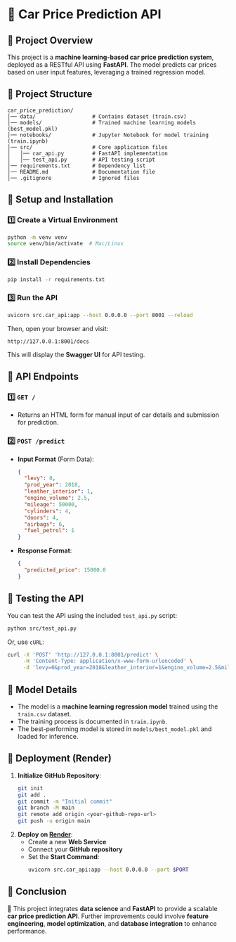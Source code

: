 # 🚗 Car Price Prediction API

## 📌 Project Overview
This project is a **machine learning-based car price prediction system**, deployed as a RESTful API using **FastAPI**. The model predicts car prices based on user input features, leveraging a trained regression model.

## 📌 Project Structure
```
car_price_prediction/
│── data/                  # Contains dataset (train.csv)
│── models/                # Trained machine learning models (best_model.pkl)
│── notebooks/             # Jupyter Notebook for model training (train.ipynb)
│── src/                   # Core application files
│   │── car_api.py         # FastAPI implementation
│   │── test_api.py        # API testing script
│── requirements.txt       # Dependency list
│── README.md              # Documentation file
│── .gitignore             # Ignored files
```

## 📌 Setup and Installation
### 1️⃣ Create a Virtual Environment
```bash
python -m venv venv
source venv/bin/activate  # Mac/Linux
```

### 2️⃣ Install Dependencies
```bash
pip install -r requirements.txt
```

### 3️⃣ Run the API
```bash
uvicorn src.car_api:app --host 0.0.0.0 --port 8001 --reload
```
Then, open your browser and visit:
```
http://127.0.0.1:8001/docs
```
This will display the **Swagger UI** for API testing.

## 📌 API Endpoints
### **1️⃣ `GET /`**
- Returns an HTML form for manual input of car details and submission for prediction.

### **2️⃣ `POST /predict`**
- **Input Format** (Form Data):
  ```json
  {
    "levy": 0,
    "prod_year": 2018,
    "leather_interior": 1,
    "engine_volume": 2.5,
    "mileage": 50000,
    "cylinders": 4,
    "doors": 4,
    "airbags": 6,
    "fuel_petrol": 1
  }
  ```
- **Response Format**:
  ```json
  {
    "predicted_price": 15000.0
  }
  ```

## 📌 Testing the API
You can test the API using the included `test_api.py` script:
```bash
python src/test_api.py
```
Or, use `cURL`:
```bash
curl -X 'POST' 'http://127.0.0.1:8001/predict' \
     -H 'Content-Type: application/x-www-form-urlencoded' \
     -d 'levy=0&prod_year=2018&leather_interior=1&engine_volume=2.5&mileage=50000'
```

## 📌 Model Details
- The model is a **machine learning regression model** trained using the `train.csv` dataset.
- The training process is documented in `train.ipynb`.
- The best-performing model is stored in `models/best_model.pkl` and loaded for inference.

## 📌 Deployment (Render)
1. **Initialize GitHub Repository**:
   ```bash
   git init
   git add .
   git commit -m "Initial commit"
   git branch -M main
   git remote add origin <your-github-repo-url>
   git push -u origin main
   ```
2. **Deploy on [Render](https://render.com/)**:
   - Create a new **Web Service**
   - Connect your **GitHub repository**
   - Set the **Start Command**:
     ```bash
     uvicorn src.car_api:app --host 0.0.0.0 --port $PORT
     ```

## 📌 Conclusion
🚀 This project integrates **data science** and **FastAPI** to provide a scalable **car price prediction API**. Further improvements could involve **feature engineering**, **model optimization**, and **database integration** to enhance performance.

